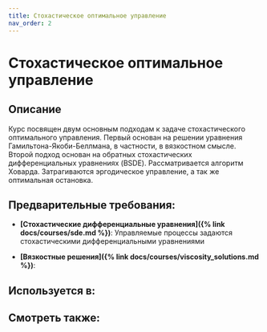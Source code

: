 ```yaml
---
title: Стохастическое оптимальное управление
nav_order: 2
---
```


# Стохастическое оптимальное управление


## Описание 
Курс посвящен двум основным подходам к задаче стохастического оптимального управления. 
Первый основан на решении уравнения Гамильтона-Якоби-Беллмана, в частности, в вязкостном смысле.
Второй подход основан на обратных стохастических дифференциальных уравнениях (BSDE).
Рассматривается алгоритм Ховарда. Затрагиваются эргодическое управление, а так же оптимальная остановка.


## Предварительные требования:

- **[Стохастические дифференциальные уравнения]({% link docs/courses/sde.md %})**: Управляемые процессы задаются стохастическими дифференциальными уравнениями


- **[Вязкостные решения]({% link docs/courses/viscosity_solutions.md %})**: 


## Используется в:


## Смотреть также:
